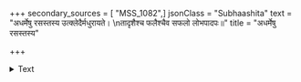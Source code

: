 +++
secondary_sources = [ "MSS_1082",]
jsonClass = "Subhaashita"
text = "अधर्मेषु रसस्तस्य उत्क्लेदैर्मधुरायते।  \nतादृशैश्च फलैश्चैव सफलो लोभपादपः॥"
title = "अधर्मेषु रसस्तस्य"

+++

<details><summary>Text</summary>

अधर्मेषु रसस्तस्य उत्क्लेदैर्मधुरायते।  
तादृशैश्च फलैश्चैव सफलो लोभपादपः॥
</details>
